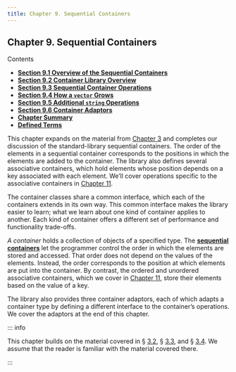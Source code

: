 ```yaml
---
title: Chapter 9. Sequential Containers
---
```


<h2 id="filepos2171064">Chapter 9. Sequential Containers</h2>
<p>Contents</p><ul><li><strong><a href="089-9.1._overview_of_the_sequential_containers.html#filepos2175374">Section 9.1 Overview of the Sequential Containers</a></strong></li><li><strong><a href="090-9.2._container_library_overview.html#filepos2188055">Section 9.2 Container Library Overview</a></strong></li><li><strong><a href="091-9.3._sequential_container_operations.html#filepos2263761">Section 9.3 Sequential Container Operations</a></strong></li><li><strong><a href="092-9.4._how_a_vector_grows.html#filepos2347166">Section 9.4 How a <code>vector</code> Grows</a></strong></li><li><strong><a href="093-9.5._additional_string_operations.html#filepos2373261">Section 9.5 Additional <code>string</code> Operations</a></strong></li><li><strong><a href="094-9.6._container_adaptors.html#filepos2426063">Section 9.6 Container Adaptors</a></strong></li><li><strong><a href="095-chapter_summary.html#filepos2442334">Chapter Summary</a></strong></li><li><strong><a href="096-defined_terms.html#filepos2444753">Defined Terms</a></strong></li></ul>

<p>This chapter expands on the material from <a href="029-chapter_3._strings_vectors_and_arrays.html#filepos633734">Chapter 3</a> and completes our discussion of the standard-library sequential containers. The order of the elements in a sequential container corresponds to the positions in which the elements are added to the container. The library also defines several associative containers, which hold elements whose position depends on a key associated with each element. We’ll cover operations specific to the associative containers in <a href="106-chapter_11._associative_containers.html#filepos2718579">Chapter 11</a>.</p>
<p>The container classes share a common interface, which each of the containers extends in its own way. This common interface makes the library easier to learn; what we learn about one kind of container applies to another. Each kind of container offers a different set of performance and functionality trade-offs.</p>
<p><a id="filepos2173928"></a><em>A container</em> holds a collection of objects of a specified type. The <strong><a href="096-defined_terms.html#filepos2453431" id="filepos2174020">sequential containers</a></strong> let the programmer control the order in which the elements are stored and accessed. That order does not depend on the values of the elements. Instead, the order corresponds to the position at which elements are put into the container. By contrast, the ordered and unordered associative containers, which we cover in <a href="106-chapter_11._associative_containers.html#filepos2718579">Chapter 11</a>, store their elements based on the value of a key.</p>
<p>The library also provides three container adaptors, each of which adapts a container type by defining a different interface to the container’s operations. We cover the adaptors at the end of this chapter.</p>

::: info
<p>This chapter builds on the material covered in § <a href="031-3.2._library_string_type.html#filepos649069">3.2</a>, § <a href="032-3.3._library_vector_type.html#filepos736471">3.3</a>, and § <a href="033-3.4._introducing_iterators.html#filepos802543">3.4</a>. We assume that the reader is familiar with the material covered there.</p>
:::
